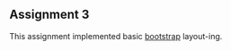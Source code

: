 ## Assignment 3

This assignment implemented basic [bootstrap](https://getbootstrap.com) layout-ing.
